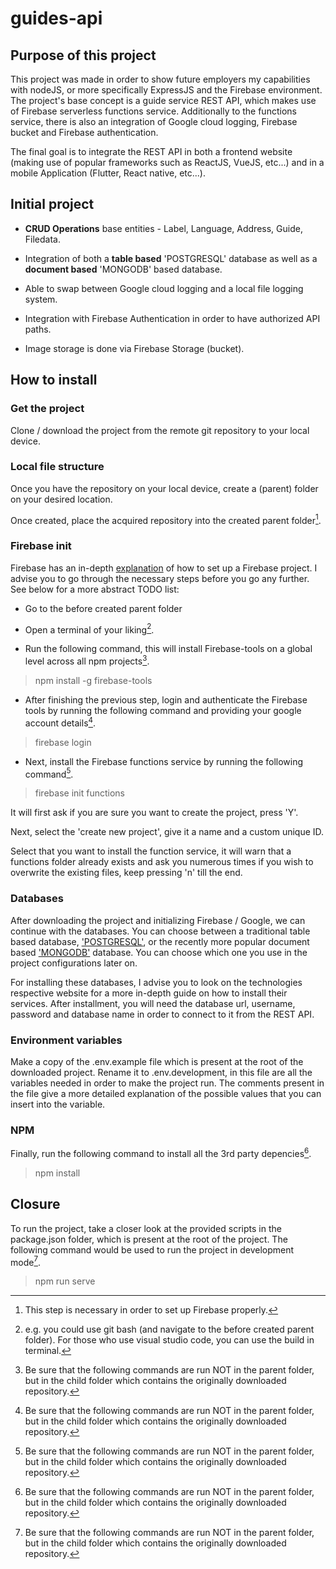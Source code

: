 # guides-api

## Purpose of this project

This project was made in order to show future employers my capabilities with nodeJS, or more specifically ExpressJS and the Firebase environment. The project's base concept is a guide service REST API, which makes use of Firebase serverless functions service. Additionally to the functions service, there is also an integration of Google cloud logging, Firebase bucket and Firebase authentication. 

The final goal is to integrate the REST API in both a frontend website (making use of popular frameworks such as ReactJS, VueJS, etc...) and in a mobile Application (Flutter, React native, etc...).


## Initial project

- **CRUD Operations** base entities - Label, Language, Address, Guide, Filedata.

- Integration of both a **table based** 'POSTGRESQL' database as well as a **document based** 'MONGODB' based database.

- Able to swap between Google cloud logging and a local file logging system.

- Integration with Firebase Authentication in order to have authorized API paths.

- Image storage is done via Firebase Storage (bucket).

## How to install

### Get the project

Clone / download the project from the remote git repository to your local device. 

### Local file structure

Once you have the repository on your local device, create a (parent) folder on your desired location.

Once created, place the acquired repository into the created parent folder[^1].
[^1]: This step is necessary in order to set up Firebase properly.

### Firebase init

Firebase has an in-depth [explanation](https://firebase.google.com/docs/functions/get-started) of how to set up a Firebase project. 
I advise you to go through the necessary steps before you go any further. See below for a more abstract TODO list:

- Go to the before created parent folder

- Open a terminal of your liking[^2].
[^2]: e.g. you could use git bash (and navigate to the before created parent folder). For those who use visual studio code, you can use the build in terminal.

- Run the following command, this will install Firebase-tools on a global level across all npm projects[^3]. 
 > npm install -g firebase-tools
 
- After finishing the previous step, login and authenticate the Firebase tools by running the following command and providing your google account details[^3].
 > firebase login

- Next, install the Firebase functions service by running the following command[^3].
 > firebase init functions
  
It will first ask if you are sure you want to create the project, press 'Y'.

Next, select the 'create new project', give it a name and a custom unique ID.

Select that you want to install the function service, it will warn that a functions folder already exists and ask you numerous times if you wish to overwrite 
the existing files, keep pressing 'n' till the end.

### Databases

After downloading the project and initializing Firebase / Google, we can continue with the databases. You can choose between a traditional table 
based database, ['POSTGRESQL'](https://www.postgresql.org/download/), or the recently more popular document based ['MONGODB'](https://www.mongodb.com/docs/manual/administration/install-community/) database. You can choose which one you use in the project configurations later on.

For installing these databases, I advise you to look on the technologies respective website for a more in-depth guide on how to install their services. After installment, you will need the database url, username, password and database name in order to connect to it from the REST API.

### Environment variables

Make a copy of the .env.example file which is present at the root of the downloaded project. Rename it to .env.development, in this file are all the variables needed in order 
to make the project run. The comments present in the file give a more detailed explanation of the possible values that you can insert into the variable.

### NPM

Finally, run the following command to install all the 3rd party depencies[^3].

> npm install


## Closure

To run the project, take a closer look at the provided scripts in the package.json folder, which is present at the root of the project. The following command would be  used to run the project in development mode[^3]. 

> npm run serve


[^3]: Be sure that the following commands are run NOT in the parent folder, but in the child folder which contains the originally downloaded repository.


